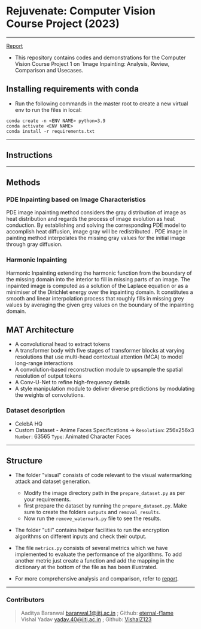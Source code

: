 # Rejuvenate: Computer Vision Course Project (2023)

___
[Report](/documents/report.pdf)

* This repository contains codes and demonstrations for the Computer Vision Course Project 1 on `Image Inpainting: Analysis, Review, Comparison and Usecases.

## Installing requirements with conda

* Run the following commands in the master root to create a new virtual env to run the files in local:

```shell
conda create -n <ENV NAME> python=3.9
conda activate <ENV NAME>
conda install -r requirements.txt
```

___

## Instructions

___

## Methods
### PDE Inpainting based on Image Characteristics
PDE image inpainting method considers the gray distribution of image as heat distribution and regards the process of image evolution as heat conduction. By establishing and solving the corresponding PDE model to accomplish heat diffusion, image gray will be redistributed . PDE image in painting method interpolates the missing gray values for the initial image through gray diffusion.

### Harmonic Inpainting
Harmonic Inpainting extending the harmonic function from the boundary of the missing domain into the interior to fill in missing parts of an image. The inpainted image is computed as a solution of the Laplace equation or as a minimiser of the Dirichlet energy over the inpainting domain. It constitutes a smooth and linear interpolation process that roughly fills in missing grey values by averaging the given grey values on the boundary of the inpainting domain.

## MAT Architecture

- A convolutional head to extract tokens
- A transformer body with five stages of transformer blocks at varying resolutions that use multi-head contextual attention (MCA) to model long-range interactions
- A convolution-based reconstruction module to upsample the spatial resolution of output tokens
- A Conv-U-Net to refine high-frequency details
- A style manipulation module to deliver diverse predictions by modulating the weights of convolutions.

### Dataset description
- CelebA HQ
- Custom Dataset - Anime Faces
    Specifications → `Resolution`: 256x256x3   `Number`:  63565    `Type`: Animated Character Faces
___

## Structure

* The folder "visual" consists of code relevant to the visual watermarking attack and dataset generation.
  * Modify the image directory path in the `prepare_dataset.py` as per your requirements.
  * first prepare the dataset by running the `prepare_dataset.py`. Make sure to create the folders `outputs` and `removal_results`.
  * Now run the `remove_watermark.py` file to see the results.

* The folder "util" contains helper facilities to run the encryption algorithms on different inputs and check their output.
* The file `metrics.py` consists of several metrics which we have implemented to evaluate the performance of the algorithms. To add another metric just create a function and add the mapping in the dictionary at the bottom of the file as has been illustrated.
* For more comprehensive analysis and comparison, refer to [report](/documents/report.pdf).

___

### Contributors

> Aaditya Baranwal baranwal.1@iitj.ac.in ;  Github: [eternal-f1ame](https://github.com/aeternum) <br>
> Vishal Yadav yadav.40@iitj.ac.in ; Github: [VishalZ123](https://github.com/VishalZ123)
